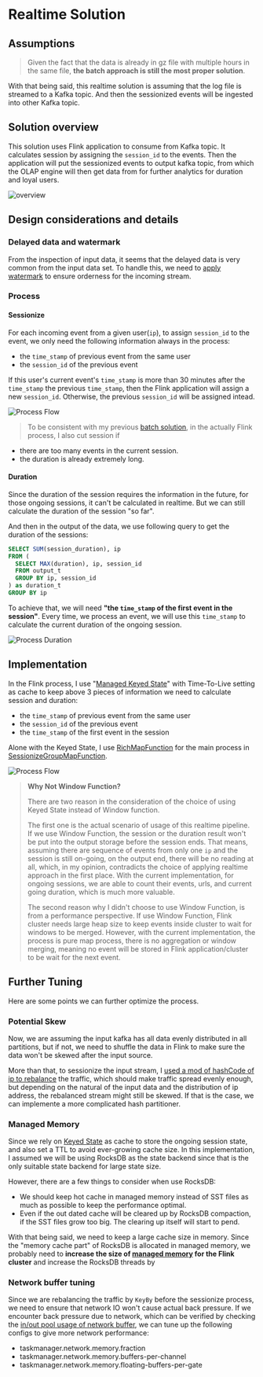 # Realtime Solution

## Assumptions

> Given the fact that the data is already in gz file with multiple hours in the same file, **the batch approach is still the most proper solution**.

With that being said, this realtime solution is assuming that the log file is streamed to a Kafka topic.
And then the sessionized events will be ingested into other Kafka topic.

## Solution overview

This solution uses Flink application to consume from Kafka topic.
It calculates session by assigning the `session_id` to the events.
Then the application will put the sessionized events to output kafka topic, from which the OLAP engine will then get data from for further analytics for duration and loyal users.

![overview](./doc/img/solution_overview.png)


## Design considerations and details

### Delayed data and watermark

From the inspection of input data, it seems that the delayed data is very common from the input data set. To handle this, we need to [apply watermark](./src/main/scala/processes/sorting/EnsureOrderWatermark.scala) to ensure orderness for the incoming stream.

### Process
#### Sessionize

For each incoming event from a given user(`ip`), to assign `session_id` to the event, we only need the following information always in the process:

- the `time_stamp` of previous event from the same user
- the `session_id` of the previous event

If this user's current event's `time_stamp` is more than 30 minutes after the `time_stamp` the previous `time_stamp`, then the Flink application will assign a new `session_id`. Otherwise, the previous `session_id` will be assigned intead.

![Process Flow](./doc/img/process_logic.png)

> To be consistent with my previous [batch solution](../), in the actually Flink process, I also cut session if
- there are too many events in the current session.
- the duration is already extremely long.


#### Duration

Since the duration of the session requires the information in the future, for those ongoing sessions, it can't be calculated in realtime. But we can still calculate the duration of the session "so far".

And then in the output of the data, we use following query to get the duration of the sessions:

```sql
SELECT SUM(session_duration), ip
FROM (
  SELECT MAX(duration), ip, session_id
  FROM output_t
  GROUP BY ip, session_id
) as duration_t
GROUP BY ip
```

To achieve that, we will need **"the `time_stamp` of the first event in the session"**.
Every time, we process an event, we will use this `time_stamp` to calculate the current duration of the ongoing session.

![Process Duration](./doc/img/duration_process.png)

## Implementation

In the Flink process, I use "[Managed Keyed State](https://ci.apache.org/projects/flink/flink-docs-release-1.13/docs/dev/datastream/fault-tolerance/state/#using-keyed-state)" with Time-To-Live setting as cache to keep above 3 pieces of information we need to calculate session and duration:

- the `time_stamp` of previous event from the same user
- the `session_id` of the previous event
- the `time_stamp` of the first event in the session

Alone with the Keyed State, I use [RichMapFunction](https://ci.apache.org/projects/flink/flink-docs-master/api/java/org/apache/flink/api/common/functions/RichMapFunction.html) for the main process in [SessionizeGroupMapFunction](./src/main/scala/processes/sessionize/SessionizeGroupMapFunction.scala).

![Process Flow](./doc/img/Implementation.png)

> **Why Not Window Function?**
>
> There are two reason in the consideration of the choice of using Keyed State instead of Window function.
>
> The first one is the actual scenario of usage of this realtime pipeline. If we use Window Function, the session or the duration result won't be put into the output storage before the session ends. That means, assuming there are sequence of events from only one `ip` and the session is still on-going, on the output end, there will be no reading at all, which, in my opinion, contradicts the choice of applying realtime approach in the first place.
> With the current implementation, for ongoing sessions, we are able to count their events, urls, and current going duration, which is much more valuable.
>
>The second reason why I didn't choose to use Window Function, is from a performance perspective. If use Window Function, Flink cluster needs large heap size to keep events inside cluster to wait for windows to be merged. However, with the current implementation, the process is pure map process, there is no aggregation or window merging, meaning no event will be stored in Flink application/cluster to be wait for the next event.



## Further Tuning

Here are some points we can further optimize the process.

### Potential Skew

Now, we are assuming the input kafka has all data evenly distributed in all partitions, but if not, we need to shuffle the data in Flink to make sure the data won't be skewed after the input source.

More than that, to sessionize the input stream, I [used a mod of hashCode of ip to rebalance](./src/main/scala/Sessionize.scala) the traffic, which should make traffic spread evenly enough, but depending on the natural of the input data and the distribution of ip address, the rebalanced stream might still be skewed. If that is the case, we can implemente a more complicated hash partitioner.

### Managed Memory

Since we rely on [Keyed State](https://ci.apache.org/projects/flink/flink-docs-release-1.13/docs/dev/datastream/fault-tolerance/state/#using-keyed-state) as cache to store the ongoing session state, and also set a TTL to avoid ever-growing cache size.
In this implementation, I assumed we will be using RocksDB as the state backend since that is the only suitable state backend for large state size.

However, there are a few things to consider when use RocksDB:
- We should keep hot cache in managed memory instead of SST files as much as possible to keep the performance optimal.
- Even if the out dated cache will be cleared up by RocksDB compaction, if the SST files grow too big. The clearing up itself will start to pend.

With that being said, we need to keep a large cache size in memory.
Since the "memory cache part" of RocksDB is allocated in managed memory, we probably need to **increase the size of [managed memory](https://ci.apache.org/projects/flink/flink-docs-master/docs/deployment/memory/mem_setup_tm/#configure-heap-and-managed-memory) for the Flink cluster** and increase the RocksDB threads by

### Network buffer tuning

Since we are rebalancing the traffic by `KeyBy` before the sessionize process, we need to ensure that network IO won't cause actual back pressure.
If we encounter back pressure due to network, which can be verified by checking the [in/out pool usage of network buffer](https://flink.apache.org/2019/07/23/flink-network-stack-2.html), we can tune up the following configs to give more network performance:
- taskmanager.network.memory.fraction
- taskmanager.network.memory.buffers-per-channel
- taskmanager.network.memory.floating-buffers-per-gate
